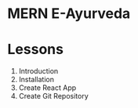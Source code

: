 # MERN E-Ayurveda

# Lessons

1. Introduction
2. Installation
3. Create React App
4. Create Git Repository
